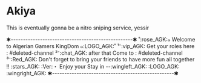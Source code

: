 # Akiya
This is eventually gonna be a nitro sniping service, yessir


✱--------------------------------------------------✱
˚:rose_AGK:๑ Welcome to Algerian Gamers KingDom ๑:LOGO_AGK:˚
¹⁻:vip_AGK: Get your roles here : #deleted-channel
²⁻:chat_AGK: after that Come to : #deleted-channel
³⁻:Red_AGK: Don't forget to bring your friends to have more fun all together !! :stars_AGK:
:Ver:・ Enjoy your Stay in --:wingleft_AGK: :LOGO_AGK: :wingright_AGK:
✱--------------------------------------------------✱
